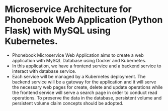 # Microservice Architecture for Phonebook Web Application (Python Flask) with MySQL using Kubernetes.

- Phonebook Microservice Web Application aims to create a web application with MySQL Database using Docker and Kubernetes. 
- In this application, we have a frontend service and a backend service to interact with database service.
- Each service will be managed by a Kubernetes deployment. The backend service will be a gateway for the application and it will serve the necessary web pages for create, delete and update operations while the frontend service will serve a search page in order to conduct read operations. To preserve the data in the database, persistent volume and persistent volume claim concepts should be adopted.
